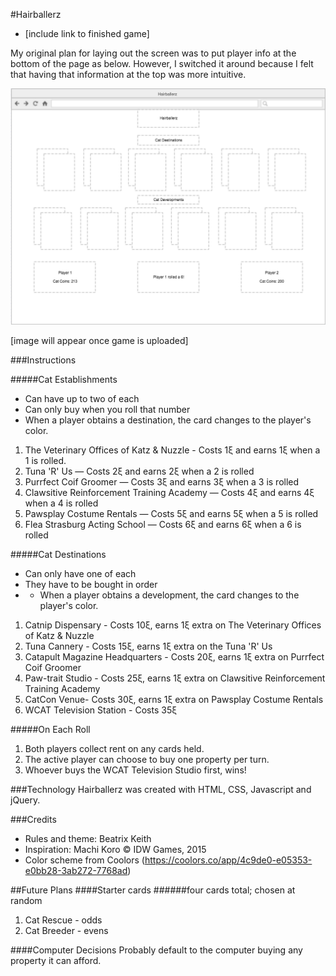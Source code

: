 #Hairballerz
* [include link to finished game]


My original plan for laying out the screen was to put player info at the bottom of the page as below. However, I switched it around because I felt that having that information at the top was more intuitive.

![](Wireframe.png)

[image will appear once game is uploaded]

###Instructions

#####Cat Establishments
* Can have up to two of each
* Can only buy when you roll that number
* When a player obtains a destination, the card changes to the player's color.

1. The Veterinary Offices of Katz & Nuzzle - Costs 1ξ and earns 1ξ when a 1 is rolled.
2. Tuna 'R' Us — Costs 2ξ and earns 2ξ when a 2 is rolled
3. Purrfect Coif Groomer — Costs 3ξ and earns 3ξ when a 3 is rolled
4. Clawsitive Reinforcement Training Academy — Costs 4ξ and earns 4ξ when a 4 is rolled
5. Pawsplay Costume Rentals — Costs 5ξ and earns 5ξ when a 5 is rolled
6. Flea Strasburg Acting School — Costs 6ξ and earns 6ξ when a 6 is rolled

#####Cat Destinations
* Can only have one of each
* They have to be bought in order
* * When a player obtains a development, the card changes to the player's color.

1. Catnip Dispensary - Costs 10ξ, earns 1ξ extra on The Veterinary Offices of Katz & Nuzzle
2. Tuna Cannery - Costs 15ξ, earns 1ξ extra on the Tuna 'R' Us
3. Catapult Magazine Headquarters - Costs 20ξ, earns 1ξ extra on Purrfect Coif Groomer
4. Paw-trait Studio - Costs 25ξ, earns 1ξ extra on Clawsitive Reinforcement Training Academy
5. CatCon Venue- Costs 30ξ, earns 1ξ extra on Pawsplay Costume Rentals
6. WCAT Television Station - Costs 35ξ


#####On Each Roll
1. Both players collect rent on any cards held.
2. The active player can choose to buy one property per turn.
3. Whoever buys the WCAT Television Studio first, wins!


###Technology
Hairballerz was created with HTML, CSS, Javascript and jQuery.

###Credits
* Rules and theme: Beatrix Keith
* Inspiration: Machi Koro © IDW Games, 2015
* Color scheme from Coolors (https://coolors.co/app/4c9de0-e05353-e0bb28-3ab272-7768ad)

##Future Plans
####Starter cards
######four cards total; chosen at random
1. Cat Rescue - odds
2. Cat Breeder - evens

####Computer Decisions
Probably default to the computer buying any property it can afford.
